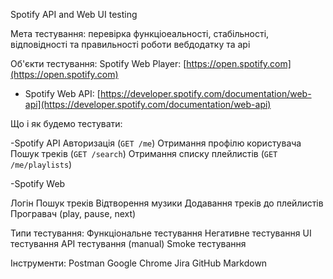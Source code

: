 Spotify API and Web UI testing

Мета тестування: перевірка функціоеальності, стабільності, відповідності та правильності роботи вебдодатку та api

Об'єкти тестування:
Spotify Web Player: [https://open.spotify.com](https://open.spotify.com)
- Spotify Web API: [https://developer.spotify.com/documentation/web-api](https://developer.spotify.com/documentation/web-api)

Що і як будемо тестувати: 

-Spotify API
Авторизація (`GET /me`)
Отримання профілю користувача
Пошук треків (`GET /search`)
Отримання списку плейлистів (`GET /me/playlists`)


 -Spotify Web
 
Логін
Пошук треків
Відтворення музики
Додавання треків до плейлистів
Програвач (play, pause, next)

Типи тестування:
Функціональне тестування
Негативне тестування
UI тестування
API тестування (manual)
Smoke тестування

Інструменти:
Postman
Google Chrome
Jira
GitHub
Markdown
